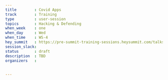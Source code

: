 ```yaml
---
title        : Covid Apps 
track        : Training
type         : user-session
topics       : Hacking & Defending
when_week    : one
when_day     : Wed
when_time    : WS-4
hey_summit   : https://pre-summit-training-sessions.heysummit.com/talks/covid-apps/
session_slack:
status       : draft
description  : TBD
organizers   :
  
   
---
```



<!--(add intro)

## This is section two of a three part exercise:
PART 1 - [covid apps analysis](https://pre-summit-training-sessions.heysummit.com/talks/covid-apps-analysis) 1st June 5pm UK
We will talk about the privacy and security concerns of three implementations of tracking apps.
PART 2 - THIS SESSION
We will look at the vulnerabilities of one of the COVID tracing apps
PART 3 - [covid apps threat modeling] {https://open-security-summit-2020.heysummit.com/talks/covid-apps-threat-modeling-user-session/) 18th June 8pm UK
We will do a threat modeling exercise on contact tracing apps

(...)

## What

(...)

## Outcomes

(...)

## References

(...)


## Previous-->
